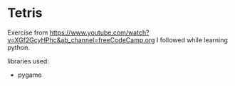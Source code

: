 # Tetris

Exercise from https://www.youtube.com/watch?v=XGf2GcyHPhc&ab_channel=freeCodeCamp.org I followed while learning python.

libraries used: 
  - pygame
